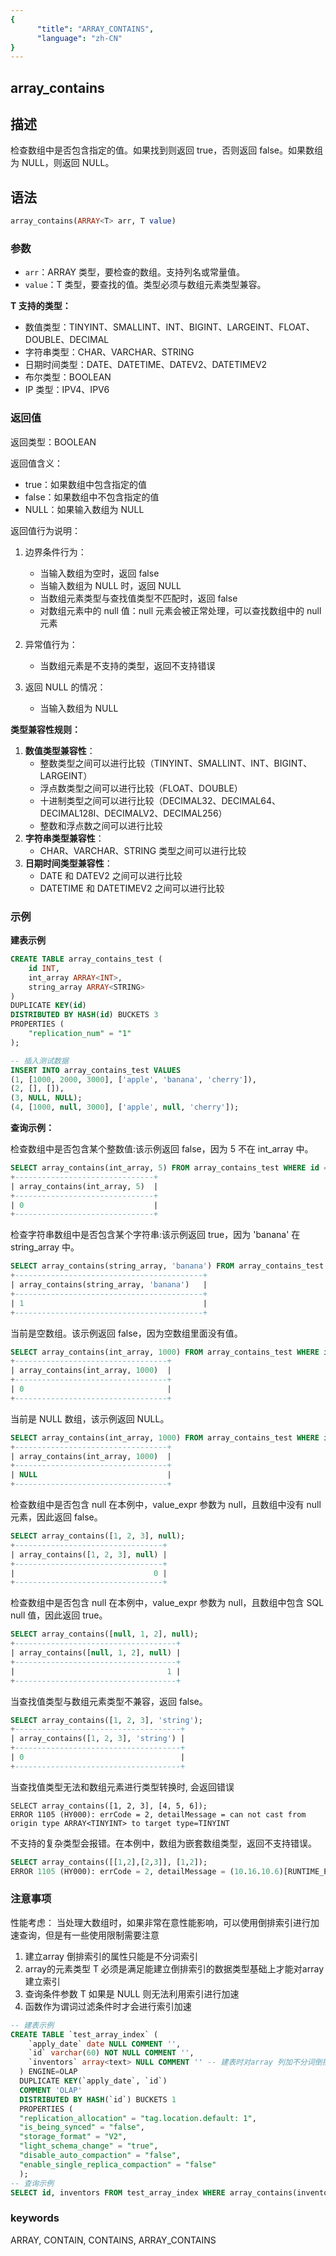 ```yaml
---
{
      "title": "ARRAY_CONTAINS",
      "language": "zh-CN"
}
---
```


## array_contains

<version since="1.2.0">


</version>

## 描述

检查数组中是否包含指定的值。如果找到则返回 true，否则返回 false。如果数组为 NULL，则返回 NULL。

## 语法

```sql
array_contains(ARRAY<T> arr, T value)
```

### 参数

- `arr`：ARRAY<T> 类型，要检查的数组。支持列名或常量值。
- `value`：T 类型，要查找的值。类型必须与数组元素类型兼容。

**T 支持的类型：**
- 数值类型：TINYINT、SMALLINT、INT、BIGINT、LARGEINT、FLOAT、DOUBLE、DECIMAL
- 字符串类型：CHAR、VARCHAR、STRING
- 日期时间类型：DATE、DATETIME、DATEV2、DATETIMEV2
- 布尔类型：BOOLEAN
- IP 类型：IPV4、IPV6

### 返回值

返回类型：BOOLEAN

返回值含义：
- true：如果数组中包含指定的值
- false：如果数组中不包含指定的值
- NULL：如果输入数组为 NULL

返回值行为说明：

1. 边界条件行为：
   - 当输入数组为空时，返回 false
   - 当输入数组为 NULL 时，返回 NULL
   - 当数组元素类型与查找值类型不匹配时，返回 false
   - 对数组元素中的 null 值：null 元素会被正常处理，可以查找数组中的 null 元素

2. 异常值行为：
   - 当数组元素是不支持的类型，返回不支持错误

3. 返回 NULL 的情况：
   - 当输入数组为 NULL

**类型兼容性规则：**
1. **数值类型兼容性**：
   - 整数类型之间可以进行比较（TINYINT、SMALLINT、INT、BIGINT、LARGEINT）
   - 浮点数类型之间可以进行比较（FLOAT、DOUBLE）
   - 十进制类型之间可以进行比较（DECIMAL32、DECIMAL64、DECIMAL128I、DECIMALV2、DECIMAL256）
   - 整数和浮点数之间可以进行比较
2. **字符串类型兼容性**：
   - CHAR、VARCHAR、STRING 类型之间可以进行比较
3. **日期时间类型兼容性**：
   - DATE 和 DATEV2 之间可以进行比较
   - DATETIME 和 DATETIMEV2 之间可以进行比较

### 示例

**建表示例**
```sql
CREATE TABLE array_contains_test (
    id INT,
    int_array ARRAY<INT>,
    string_array ARRAY<STRING>
)
DUPLICATE KEY(id)
DISTRIBUTED BY HASH(id) BUCKETS 3
PROPERTIES (
    "replication_num" = "1"
);

-- 插入测试数据
INSERT INTO array_contains_test VALUES
(1, [1000, 2000, 3000], ['apple', 'banana', 'cherry']),
(2, [], []),
(3, NULL, NULL);
(4, [1000, null, 3000], ['apple', null, 'cherry']);
```

**查询示例：**

检查数组中是否包含某个整数值:该示例返回 false，因为 5 不在 int_array 中。
```sql
SELECT array_contains(int_array, 5) FROM array_contains_test WHERE id = 1;
+-------------------------------+
| array_contains(int_array, 5)  |
+-------------------------------+
| 0                             |
+-------------------------------+
```

检查字符串数组中是否包含某个字符串:该示例返回 true，因为 'banana' 在 string_array 中。
```sql
SELECT array_contains(string_array, 'banana') FROM array_contains_test WHERE id = 1;
+------------------------------------------+
| array_contains(string_array, 'banana')   |
+------------------------------------------+
| 1                                        |
+------------------------------------------+
```

当前是空数组。该示例返回 false，因为空数组里面没有值。
```sql
SELECT array_contains(int_array, 1000) FROM array_contains_test WHERE id = 2;
+----------------------------------+
| array_contains(int_array, 1000)  |
+----------------------------------+
| 0                                |
+----------------------------------+
```

当前是 NULL 数组，该示例返回 NULL。
```sql
SELECT array_contains(int_array, 1000) FROM array_contains_test WHERE id = 3;
+----------------------------------+
| array_contains(int_array, 1000)  |
+----------------------------------+
| NULL                             |
+----------------------------------+
```

检查数组中是否包含 null
在本例中，value_expr 参数为 null，且数组中没有 null 元素，因此返回 false。
```sql
SELECT array_contains([1, 2, 3], null);
+---------------------------------+
| array_contains([1, 2, 3], null) |
+---------------------------------+
|                               0 |
+---------------------------------+
```

检查数组中是否包含 null
在本例中，value_expr 参数为 null，且数组中包含 SQL null 值，因此返回 true。
```sql
SELECT array_contains([null, 1, 2], null);
+------------------------------------+
| array_contains([null, 1, 2], null) |
+------------------------------------+
|                                  1 |
+------------------------------------+
```

当查找值类型与数组元素类型不兼容，返回 false。
```sql
SELECT array_contains([1, 2, 3], 'string');
+-------------------------------------+
| array_contains([1, 2, 3], 'string') |
+-------------------------------------+
| 0                                   |
+-------------------------------------+
```

当查找值类型无法和数组元素进行类型转换时, 会返回错误
```
SELECT array_contains([1, 2, 3], [4, 5, 6]);
ERROR 1105 (HY000): errCode = 2, detailMessage = can not cast from origin type ARRAY<TINYINT> to target type=TINYINT
```

不支持的复杂类型会报错。在本例中，数组为嵌套数组类型，返回不支持错误。
```sql
SELECT array_contains([[1,2],[2,3]], [1,2]);
ERROR 1105 (HY000): errCode = 2, detailMessage = (10.16.10.6)[RUNTIME_ERROR]execute failed or unsupported types for function array_contains(Array(Nullable(Array(Nullable(TINYINT)))), Array(Nullable(TINYINT)))
```

### 注意事项

性能考虑： 当处理大数组时，如果非常在意性能影响，可以使用倒排索引进行加速查询，但是有一些使用限制需要注意

1. 建立array 倒排索引的属性只能是不分词索引
2. array的元素类型 T 必须是满足能建立倒排索引的数据类型基础上才能对array 建立索引
3. 查询条件参数 T 如果是 NULL 则无法利用索引进行加速
4. 函数作为谓词过滤条件时才会进行索引加速

```sql
-- 建表示例
CREATE TABLE `test_array_index` (
    `apply_date` date NULL COMMENT '',
    `id` varchar(60) NOT NULL COMMENT '',
    `inventors` array<text> NULL COMMENT '' -- 建表时对array 列加不分词倒排索引
  ) ENGINE=OLAP
  DUPLICATE KEY(`apply_date`, `id`)
  COMMENT 'OLAP'
  DISTRIBUTED BY HASH(`id`) BUCKETS 1
  PROPERTIES (
  "replication_allocation" = "tag.location.default: 1",
  "is_being_synced" = "false",
  "storage_format" = "V2",
  "light_schema_change" = "true",
  "disable_auto_compaction" = "false",
  "enable_single_replica_compaction" = "false"
  );
-- 查询示例
SELECT id, inventors FROM test_array_index WHERE array_contains(inventors, 'x') ORDER BY id;
```

### keywords

ARRAY, CONTAIN, CONTAINS, ARRAY_CONTAINS
